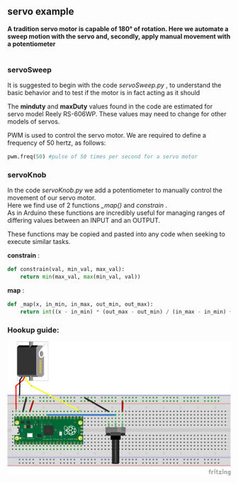 ## servo example
**A tradition servo motor is capable of 180° of rotation. Here we automate a sweep motion with the servo and, secondly, apply manual movement with a potentiometer** <br />
<br />

### servoSweep

It is suggested to begin with the code _servoSweep.py_ , to understand the basic behavior and to test if the motor is in fact acting as it should  <br />

The __minduty__ and __maxDuty__ values found in the code are estimated for servo model Reely RS-606WP. These values may need to change for other models of servos. <br />

PWM is used to control the servo motor. We are required to define a frequency of 50 hertz, as follows:

```python
pwm.freq(50) #pulse of 50 times per second for a servo motor
```

### servoKnob

In the code _servoKnob.py_ we add a potentiometer to manually control the movement of our servo motor. <br />
Here we find use of 2 functions *_map()* and *constrain* . <br />
As in Arduino these functions are incredibly useful for managing ranges of differing values between an INPUT and an OUTPUT. <br />

These functions may be copied and pasted into any code when seeking to execute similar tasks. <br />

__constrain__ :

```python
def constrain(val, min_val, max_val):
    return min(max_val, max(min_val, val))
```

__map__ :

```python
def _map(x, in_min, in_max, out_min, out_max):
    return int((x - in_min) * (out_max - out_min) / (in_max - in_min) + out_min)
```

### Hookup guide:

![schematic](servoKnob.png)

